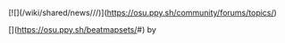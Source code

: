 [![](/wiki/shared/news/<? vars.FOLDER ?>/<? vars.MODE ?>/<? vars.IMAGE ?>)](https://osu.ppy.sh/community/forums/topics/<? vars.TOPIC_ID || 'FORUM_TOPIC_ID' ?>)

[<? vars.BEATMAP ?>](https://osu.ppy.sh/beatmapsets/<? vars.BEATMAP_ID ?>#<? vars.LINK_MODE ?>) by <? vars.CREATORS_MD ?><?
if (!vars.CONSISTENT_CAPTAIN) {
`  
*written by [${vars.CAPTAIN}](${vars.CAPTAIN_LINK})*`
} ?>

<? vars.DESCRIPTION ?>

